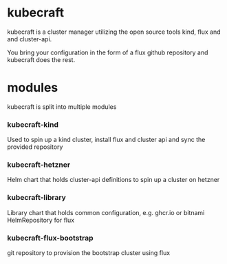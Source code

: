 # kubecraft

kubecraft is a cluster manager utilizing the open source tools kind, flux and and cluster-api.

You bring your configuration in the form of a flux github repository and kubecraft does the rest.

# modules
kubecraft is split into multiple modules

### kubecraft-kind
Used to spin up a kind cluster, install flux and cluster api and sync the provided repository

### kubecraft-hetzner
Helm chart that holds cluster-api definitions to spin up a cluster on hetzner

### kubecraft-library
Library chart that holds common configuration, e.g. ghcr.io or bitnami HelmRepository for flux

### kubecraft-flux-bootstrap
git repository to provision the bootstrap cluster using flux
